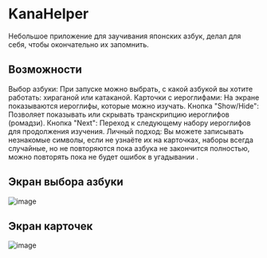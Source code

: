 # KanaHelper
Небольшое приложение для заучивания японских азбук, делал для себя, чтобы окончательно их запомнить.

## Возможности
Выбор азбуки: При запуске можно выбрать, с какой азбукой вы хотите работать: хираганой или катаканой.
Карточки с иероглифами: На экране показываются иероглифы, которые можно изучать.
Кнопка "Show/Hide": Позволяет показывать или скрывать транскрипцию иероглифов (ромадзи).
Кнопка "Next": Переход к следующему набору иероглифов для продолжения изучения.
Личный подход: Вы можете записывать незнакомые символы, если не узнаёте их на карточках, наборы всегда случайные, но не повторяются пока азбука не закончится полностью, 
можно повторять пока не будет ошибок в угадывании .

## Экран выбора азбуки
![image](https://github.com/user-attachments/assets/e39b9aa5-4f81-4291-af8c-64366623c807)

## Экран карточек
![image](https://github.com/user-attachments/assets/bf63c438-af03-4f31-b534-d2835f5e9791)
